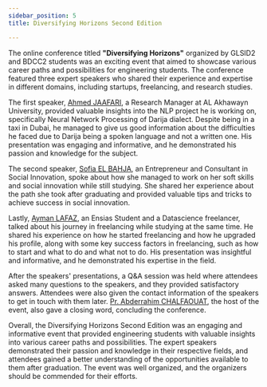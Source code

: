 ```yaml
---
sidebar_position: 5
title: Diversifying Horizons Second Edition

---
```


The online conference titled **"Diversifying Horizons"** organized by GLSID2 and BDCC2 students was an exciting event that aimed to showcase various career paths and possibilities for engineering students. The conference featured three expert speakers who shared their experience and expertise in different domains, including startups, freelancing, and research studies.

The first speaker, [Ahmed JAAFARI](https://www.linkedin.com/in/ahmedjaafari/), a Research Manager at AL Akhawayn University, provided valuable insights into the NLP project he is working on, specifically Neural Network Processing of Darija dialect. Despite being in a taxi in Dubai, he managed to give us good information about the difficulties he faced due to Darija being a spoken language and not a written one. His presentation was engaging and informative, and he demonstrated his passion and knowledge for the subject.

The second speaker, [Sofia EL BAHJA](https://www.linkedin.com/in/sophia-el-bahja/), an Entrepreneur and Consultant in Social Innovation, spoke about how she managed to work on her soft skills and social innovation while still studying. She shared her experience about the path she took after graduating and provided valuable tips and tricks to achieve success in social innovation.

Lastly, [Ayman LAFAZ](https://www.linkedin.com/in/ayman-lafaz/), an Ensias Student and a Datascience freelancer, talked about his journey in freelancing while studying at the same time. He shared his experience on how he started freelancing and how he upgraded his profile, along with some key success factors in freelancing, such as how to start and what to do and what not to do. His presentation was insightful and informative, and he demonstrated his expertise in the field.

After the speakers' presentations, a Q&A session was held where attendees asked many questions to the speakers, and they provided satisfactory answers. Attendees were also given the contact information of the speakers to get in touch with them later. [Pr. Abderrahim CHALFAOUAT](https://www.linkedin.com/in/abderrahimchalfaouat/), the host of the event, also gave a closing word, concluding the conference.

Overall, the Diversifying Horizons Second Edition was an engaging and informative event that provided engineering students with valuable insights into various career paths and possibilities. The expert speakers demonstrated their passion and knowledge in their respective fields, and attendees gained a better understanding of the opportunities available to them after graduation. The event was well organized, and the organizers should be commended for their efforts.